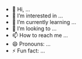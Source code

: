 - 👋 Hi, ...
- 👀 I’m interested in ...
- 🌱 I’m currently learning ...
- 💞️ I’m looking to ...
- 📫 How to reach me ...
- 😄 Pronouns: ...
- ⚡ Fun fact: ...

<!---
GavinCotton2006/GavinCotton2006 is a ✨ special ✨ repository because its `README.md` (this file) appears on your GitHub profile.
You can click the Preview link to take a look at your changes.
--->
